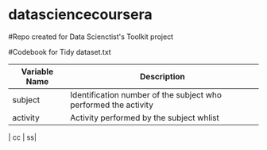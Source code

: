 datasciencecoursera
===================

#Repo created for Data Scienctist's Toolkit project

#Codebook for Tidy dataset.txt

| Variable Name | Description |
| --- | --- |
| subject | Identification number of the subject who performed the activity |
| activity | Activity performed by the subject whlist


| cc | ss|
